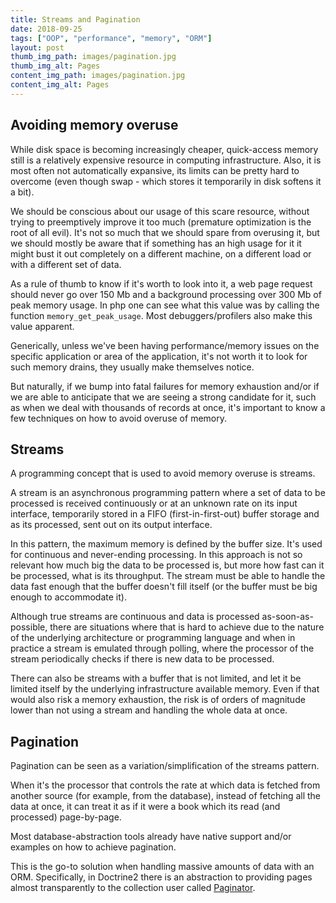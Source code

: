 ```yaml
---
title: Streams and Pagination
date: 2018-09-25
tags: ["OOP", "performance", "memory", "ORM"]
layout: post
thumb_img_path: images/pagination.jpg
thumb_img_alt: Pages
content_img_path: images/pagination.jpg
content_img_alt: Pages
---
```


## Avoiding memory overuse

While disk space is becoming increasingly cheaper, quick-access memory still is
a relatively expensive resource in computing infrastructure. Also, it is most
often not automatically expansive, its limits can be pretty hard to overcome
(even though swap - which stores it temporarily in disk softens it a bit).

We should be conscious about our usage of this scare resource, without trying to
preemptively improve it too much (premature optimization is the root of all
evil). It's not so much that we should spare from overusing it, but we should
mostly be aware that if something has an high usage for it it might bust it out
completely on a different machine, on a different load or with a different set
of data.

As a rule of thumb to know if it's worth to look into it, a web page request
should never go over 150 Mb and a background processing over 300 Mb of peak
memory usage. In php one can see what this value was by calling the function
`memory_get_peak_usage`. Most debuggers/profilers also make this value apparent.

Generically, unless we've been having performance/memory issues on the specific
application or area of the application, it's not worth it to look for such
memory drains, they usually make themselves notice.

But naturally, if we bump into fatal failures for memory exhaustion and/or if
we are able to anticipate that we are seeing a strong candidate for it, such as
when we deal with thousands of records at once, it's important to know a few
techniques on how to avoid overuse of memory.

## Streams

A programming concept that is used to avoid memory overuse is streams.

A stream is an asynchronous programming pattern where a set of data to be
processed is received continuously or at an unknown rate on its input interface,
temporarily stored in a FIFO (first-in-first-out) buffer storage and as its
processed, sent out on its output interface.

In this pattern, the maximum memory is defined by the buffer size. It's used
for continuous and never-ending processing. In this approach is not so relevant
how much big the data to be processed is, but more how fast can it be processed,
what is its throughput. The stream must be able to handle the data fast
enough that the buffer doesn't fill itself (or the buffer must be big enough to
accommodate it).

Although true streams are continuous and data is processed as-soon-as-possible,
there are situations where that is hard to achieve due to the nature of the
underlying architecture or programming language and when in practice a stream
is emulated through polling, where the processor of the stream periodically
checks if there is new data to be processed.

There can also be streams with a buffer that is not limited, and let it be
limited itself by the underlying infrastructure available memory. Even if that
would also risk a memory exhaustion, the risk is of orders of magnitude lower
than not using a stream and handling the whole data at once.

## Pagination

Pagination can be seen as a variation/simplification of the streams pattern.

When it's the processor that controls the rate at which data is fetched from
another source (for example, from the database), instead of fetching all the
data at once, it can treat it as if it were a book which its read (and
processed) page-by-page.

Most database-abstraction tools already have native support and/or examples on
how to achieve pagination.

This is the go-to solution when handling massive amounts of data with an ORM.
Specifically, in Doctrine2 there is an abstraction to providing pages almost
transparently to the collection user called
[Paginator](https://www.doctrine-project.org/projects/doctrine-orm/en/2.6/tutorials/pagination.html).
